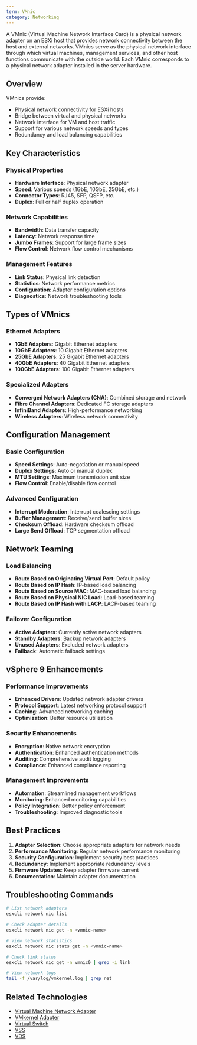 ```yaml
---
term: VMnic
category: Networking
---
```


A VMnic (Virtual Machine Network Interface Card) is a physical network adapter on an ESXi host that provides network connectivity between the host and external networks. VMnics serve as the physical network interface through which virtual machines, management services, and other host functions communicate with the outside world. Each VMnic corresponds to a physical network adapter installed in the server hardware.

## Overview

VMnics provide:
- Physical network connectivity for ESXi hosts
- Bridge between virtual and physical networks
- Network interface for VM and host traffic
- Support for various network speeds and types
- Redundancy and load balancing capabilities

## Key Characteristics

### Physical Properties
- **Hardware Interface**: Physical network adapter
- **Speed**: Various speeds (1GbE, 10GbE, 25GbE, etc.)
- **Connector Types**: RJ45, SFP, QSFP, etc.
- **Duplex**: Full or half duplex operation

### Network Capabilities
- **Bandwidth**: Data transfer capacity
- **Latency**: Network response time
- **Jumbo Frames**: Support for large frame sizes
- **Flow Control**: Network flow control mechanisms

### Management Features
- **Link Status**: Physical link detection
- **Statistics**: Network performance metrics
- **Configuration**: Adapter configuration options
- **Diagnostics**: Network troubleshooting tools

## Types of VMnics

### Ethernet Adapters
- **1GbE Adapters**: Gigabit Ethernet adapters
- **10GbE Adapters**: 10 Gigabit Ethernet adapters
- **25GbE Adapters**: 25 Gigabit Ethernet adapters
- **40GbE Adapters**: 40 Gigabit Ethernet adapters
- **100GbE Adapters**: 100 Gigabit Ethernet adapters

### Specialized Adapters
- **Converged Network Adapters (CNA)**: Combined storage and network
- **Fibre Channel Adapters**: Dedicated FC storage adapters
- **InfiniBand Adapters**: High-performance networking
- **Wireless Adapters**: Wireless network connectivity

## Configuration Management

### Basic Configuration
- **Speed Settings**: Auto-negotiation or manual speed
- **Duplex Settings**: Auto or manual duplex
- **MTU Settings**: Maximum transmission unit size
- **Flow Control**: Enable/disable flow control

### Advanced Configuration
- **Interrupt Moderation**: Interrupt coalescing settings
- **Buffer Management**: Receive/send buffer sizes
- **Checksum Offload**: Hardware checksum offload
- **Large Send Offload**: TCP segmentation offload

## Network Teaming

### Load Balancing
- **Route Based on Originating Virtual Port**: Default policy
- **Route Based on IP Hash**: IP-based load balancing
- **Route Based on Source MAC**: MAC-based load balancing
- **Route Based on Physical NIC Load**: Load-based teaming
- **Route Based on IP Hash with LACP**: LACP-based teaming

### Failover Configuration
- **Active Adapters**: Currently active network adapters
- **Standby Adapters**: Backup network adapters
- **Unused Adapters**: Excluded network adapters
- **Failback**: Automatic failback settings

## vSphere 9 Enhancements

### Performance Improvements
- **Enhanced Drivers**: Updated network adapter drivers
- **Protocol Support**: Latest networking protocol support
- **Caching**: Advanced networking caching
- **Optimization**: Better resource utilization

### Security Enhancements
- **Encryption**: Native network encryption
- **Authentication**: Enhanced authentication methods
- **Auditing**: Comprehensive audit logging
- **Compliance**: Enhanced compliance reporting

### Management Improvements
- **Automation**: Streamlined management workflows
- **Monitoring**: Enhanced monitoring capabilities
- **Policy Integration**: Better policy enforcement
- **Troubleshooting**: Improved diagnostic tools

## Best Practices

1. **Adapter Selection**: Choose appropriate adapters for network needs
2. **Performance Monitoring**: Regular network performance monitoring
3. **Security Configuration**: Implement security best practices
4. **Redundancy**: Implement appropriate redundancy levels
5. **Firmware Updates**: Keep adapter firmware current
6. **Documentation**: Maintain adapter documentation

## Troubleshooting Commands

```bash
# List network adapters
esxcli network nic list

# Check adapter details
esxcli network nic get -n <vmnic-name>

# View network statistics
esxcli network nic stats get -n <vmnic-name>

# Check link status
esxcli network nic get -n vmnic0 | grep -i link

# View network logs
tail -f /var/log/vmkernel.log | grep net
```

## Related Technologies

- [Virtual Machine Network Adapter](/glossary/term/virtual-machine-network-adapter.md)
- [VMkernel Adapter](/glossary/term/vmkernel-adapter.md)
- [Virtual Switch](/glossary/term/virtual-switch.md)
- [VSS](/glossary/term/vss.md)
- [VDS](/glossary/term/vds.md)